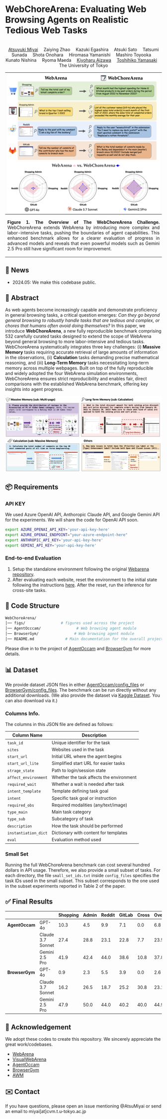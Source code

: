 # WebChoreArena: Evaluating Web Browsing Agents on Realistic Tedious Web Tasks


<p align="center" width="100%">

</p>

<div>
<div align="center">
<br>
    <a href='https://atsumiyai.github.io/' target='_blank'>Atsuyuki Miyai</a>&emsp;
    Zaiying Zhao&emsp;
    Kazuki Egashira&emsp;
    Atsuki Sato&emsp;
    Tatsumi Sunada&emsp;
    Shota Onohara&emsp;
    Hiromasa Yamanishi&emsp;
    Mashiro Toyooka&emsp;
    Kunato Nishina&emsp;
    Ryoma Maeda&emsp;
    <a href='https://scholar.google.co.jp/citations?user=CJRhhi0AAAAJ&hl=en' target='_blank'>Kiyoharu Aizawa</a>&emsp;
    <a href='https://scholar.google.co.jp/citations?hl=ja&user=rE9iY5MAAAAJ&view_op=list_works' target='_blank'>Toshihiko Yamasaki</a>&emsp;
</div>
<div align="center">
    The University of Tokyo
    <br>
</div>


| ![teaser.png](figs/overview.png) |
|:---|
| <p align="justify"><b>Figure 1. The Overview of The WebChoreArena Challenge.</b> WebChoreArena extends WebArena by introducing more complex and labor-intensive tasks, pushing the boundaries of agent capabilities. This enhanced benchmark allows for a clearer evaluation of progress in advanced models and reveals that even powerful models such as Gemini 2.5 Pro still have significant room for improvement.

## 🚀 News
- 2024.05: We make this codebase public.


## 📕 Abstract
As web agents become increasingly capable and demonstrate proficiency in general browsing tasks, a critical question emerges: *Can they go beyond general browsing to robustly handle tasks that are tedious and complex, or chores that humans often avoid doing themselves?* In this paper, we introduce **WebChoreArena**, a new fully reproducible benchmark comprising 532 carefully curated tasks designed to extend the scope of WebArena beyond general browsing to more labor-intensive and tedious tasks. WebChoreArena systematically integrates three key challenges: (i) **Massive Memory** tasks requiring accurate retrieval of large amounts of information in the observations, (ii) **Calculation** tasks demanding precise mathematical reasoning, and (iii) **Long-Term Memory** tasks necessitating long-term memory across multiple webpages. Built on top of the fully reproducible and widely adopted the four WebArena simulation environments, 
WebChoreArena ensures strict reproducibility and enables fair, direct comparisons with the established WebArena benchmark, offering key insights into agent progress.



![task_type.png](figs/task_type.png)

## 📦 Requirements

### API KEY
We used Azure OpenAI API, Anthoropic Claude API, and Google Gemini API for the experiments. We will share the code for OpenAI API soon.

```bash
export AZURE_OPENAI_API_KEY='your-api-key-here'
export AZURE_OPENAI_ENDPOINT="your-azure-endpoint-here"
export ANTHROPIC_API_KEY='your-api-key-here'
export GEMINI_API_KEY='your-api-key-here'
```

### End-to-end Evaluation
1. Setup the standalone environment following the original [Webarena repository](https://github.com/web-arena-x/webarena/blob/main/environment_docker/README.md).
2. After evaluating each website, reset the environment to the initial state following the instructions [here](https://github.com/web-arena-x/webarena/blob/main/environment_docker/README.md#environment-reset). After the reset, run the inference for cross-site tasks.


## 📂 Code Structure
```bash
WebChoreArena/
│── figs/                # figures used across the project
│── AgentOcccam/                # Web browsing agent module
│── BrowserGym/                # Web browsing agent module
│── README.md              # Main documentation for the overall project
```
Please dive in to the project of [AgentOccam](./agentocccam/) and [BrowserGym](./browsergym/) for more details.

## 📊 Dataset
We provide dataset JSON files in either [AgentOccam/config_files](./AgentOccam/config_files) or [BrowserGym/config_files](./BrowserGym/config_files). The benchmark can be run directly without any additional downloads.
(We also provide the dataset via [Kaggle Dataset](https://www.kaggle.com/datasets/miatsu/webchorearena-json-files). You can also download via it.)


### Columns Info.

The columns in this JSON file are defined as follows:

| Column Name         | Description |
|---------------------|-------------|
| `task_id`           | Unique identifier for the task |
| `sites`             | Websites used in the task |
| `start_url`         | Initial URL where the agent begins |
| `start_url_lite`    | Simplified start URL for easier tasks |
| `strage_state`      | Path to login/session state |
| `affect_environment`| Whether the task affects the environment |
| `required_wait`     | Whether a wait is needed after task |
| `intent_template`   | Template defining task goal |
| `intent`            | Specific task goal or instruction |
| `required_obs`      | Required modalities (any/text/image) |
| `type_main`         | Main task category |
| `type_sub`          | Subcategory of task |
| `description`       | How the task should be performed |
| `instantiation_dict`| Dictionary with content for templates |
| `eval`              | Evaluation method used |

### Small Set
Running the full WebChoreArena benchmark can cost several hundred dollars in API usage. Therefore, we also provide a small subset of tasks. For each directory, the file `small_set_ids.txt` inside `config_files` specifies the task IDs used in the small subset. This subset corresponds to the one used in the subset experiments reported in Table 2 of the paper.


## ✅ Final Results


|               |                  | Shopping | Admin | Reddit | GitLab | Cross | Overall |
|---------------|------------------|----------|-------|--------|--------|--------|---------|
| **AgentOccam**| GPT-4o           | 10.3     | 4.5   | 9.9    | 7.1    | 0.0    | 6.8     |
|               | Claude 3.7 Sonnet| 27.4     | 28.8  | 23.1   | 22.8   | 7.7    | 23.5    |
|               | Gemini 2.5 Pro   | 41.9     | 42.4  | 44.0   | 38.6   | 10.8   | 37.8    |
| **BrowserGym**| GPT-4o           | 0.9      | 2.3   | 5.5    | 3.9    | 0.0    | 2.6     |
|               | Claude 3.7 Sonnet| 16.2     | 26.5  | 18.7   | 25.2   | 30.8   | 23.1    |
|               | Gemini 2.5 Pro   | 47.9     | 50.0  | 44.0   | 40.2   | 40.0   | 44.9    |



## 🤝 Acknowledgement
We adopt these codes to create this repository. We sincerely appreciate the great work/codebases.
* [WebArena](https://github.com/web-arena-x/webarena/tree/main)
* [VisualWebArena](https://github.com/web-arena-x/visualwebarena/tree/main)
* [AgentOccam](https://github.com/amazon-science/AgentOccam)
* [BrowserGym](https://github.com/ServiceNow/BrowserGym)
* [AWM](https://github.com/zorazrw/agent-workflow-memory)



## ✉️ Contact
If you have questions, please open an issue mentioning @AtsuMiyai or send an email to miyai[at]cvm.t.u-tokyo.ac.jp
